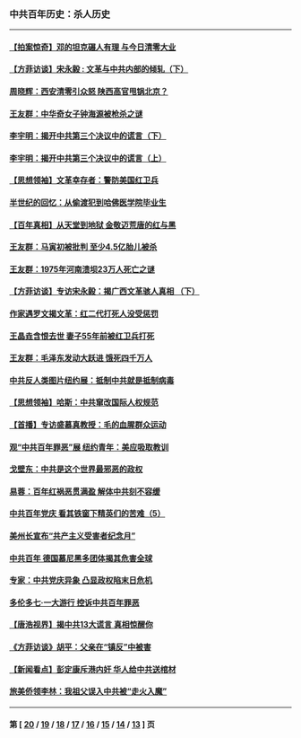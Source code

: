 ### 中共百年历史：杀人历史
---
#### [【拍案惊奇】邓的坦克碾人有理 与今日清零大业](../../pages/nf1176106/n13729574.md?10110430) 
#### [【方菲访谈】宋永毅 : 文革与中共内部的倾轧（下）](../../pages/nf1176106/n13486836.md?10110430) 
#### [周晓辉：西安清零引众怒 陕西高官甩锅北京？](../../pages/nf1176106/n13484627.md?10110430) 
#### [王友群：中华奇女子钟海源被枪杀之谜](../../pages/nf1176106/n13430555.md?10110430) 
#### [李宇明：揭开中共第三个决议中的谎言（下）](../../pages/nf1176106/n13389389.md?10110430) 
#### [李宇明：揭开中共第三个决议中的谎言（上）](../../pages/nf1176106/n13388697.md?10110430) 
#### [【思想领袖】文革幸存者：警防美国红卫兵](../../pages/nf1176106/n13339289.md?10110430) 
#### [半世纪的回忆：从偷渡犯到哈佛医学院毕业生](../../pages/nf1176106/n13345328.md?10110430) 
#### [【百年真相】从天堂到地狱 金敬迈荒唐的红与黑](../../pages/nf1176106/n13336995.md?10110430) 
#### [王友群：马寅初被批判 至少4.5亿胎儿被杀](../../pages/nf1176106/n13260313.md?10110430) 
#### [王友群：1975年河南溃坝23万人死亡之谜](../../pages/nf1176106/n13231576.md?10110430) 
#### [【方菲访谈】专访宋永毅：揭广西文革骇人真相 （下）](../../pages/nf1176106/n13209074.md?10110430) 
#### [作家遇罗文揭文革：红二代打死人没受惩罚](../../pages/nf1176106/n13205254.md?10110430) 
#### [王晶垚含恨去世 妻子55年前被红卫兵打死](../../pages/nf1176106/n13203590.md?10110430) 
#### [王友群：毛泽东发动大跃进 饿死四千万人](../../pages/nf1176106/n13177158.md?10110430) 
#### [中共反人类图片纽约展：抵制中共就是抵制病毒](../../pages/nf1176106/n13115371.md?10110430) 
#### [【思想领袖】哈斯：中共窜改国际人权规范](../../pages/nf1176106/n13053647.md?10110430) 
#### [【首播】专访盛慕真教授：毛的血腥群众运动](../../pages/nf1176106/n13091782.md?10110430) 
#### [观“中共百年罪恶”展 纽约青年：美应吸取教训](../../pages/nf1176106/n13085246.md?10110430) 
#### [戈壁东：中共是这个世界最邪恶的政权](../../pages/nf1176106/n13085641.md?10110430) 
#### [易蓉：百年红祸恶贯满盈 解体中共刻不容缓](../../pages/nf1176106/n13084455.md?10110430) 
#### [中共百年党庆 看其铁窗下精英们的苦难（5）](../../pages/nf1176106/n13076766.md?10110430) 
#### [美州长宣布“共产主义受害者纪念月”](../../pages/nf1176106/n13074024.md?10110430) 
#### [中共百年 德国慕尼黑多团体揭其危害全球](../../pages/nf1176106/n13068873.md?10110430) 
#### [专家：中共党庆异象 凸显政权陷末日危机](../../pages/nf1176106/n13067084.md?10110430) 
#### [多伦多七·一大游行 控诉中共百年罪恶](../../pages/nf1176106/n13062043.md?10110430) 
#### [【唐浩视界】揭中共13大谎言 真相惊醒你](../../pages/nf1176106/n13065208.md?10110430) 
#### [《方菲访谈》胡平：父亲在“镇反”中被害](../../pages/nf1176106/n13064114.md?10110430) 
#### [【新闻看点】彭定康斥港内奸 华人给中共送棺材](../../pages/nf1176106/n13064230.md?10110430) 
#### [旅美侨领李林：我祖父误入中共被“走火入魔”](../../pages/nf1176106/n13062777.md?10110430) 

---
#### 第 [ [20](./20.md?10110430) / [19](./19.md?10110430) / [18](./18.md?10110430) / [17](./17.md?10110430) / [16](./16.md?10110430) / [15](./15.md?10110430) / [14](./14.md?10110430) / [13](./13.md?10110430) ] 页
